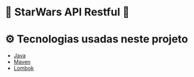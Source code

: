 # 🌌 StarWars API Restful 🚀

# ⚙️ Tecnologias usadas neste projeto

- [Java](https://www.java.com/)
- [Maven](https://maven.apache.org/)
- [Lombok](https://projectlombok.org/)

